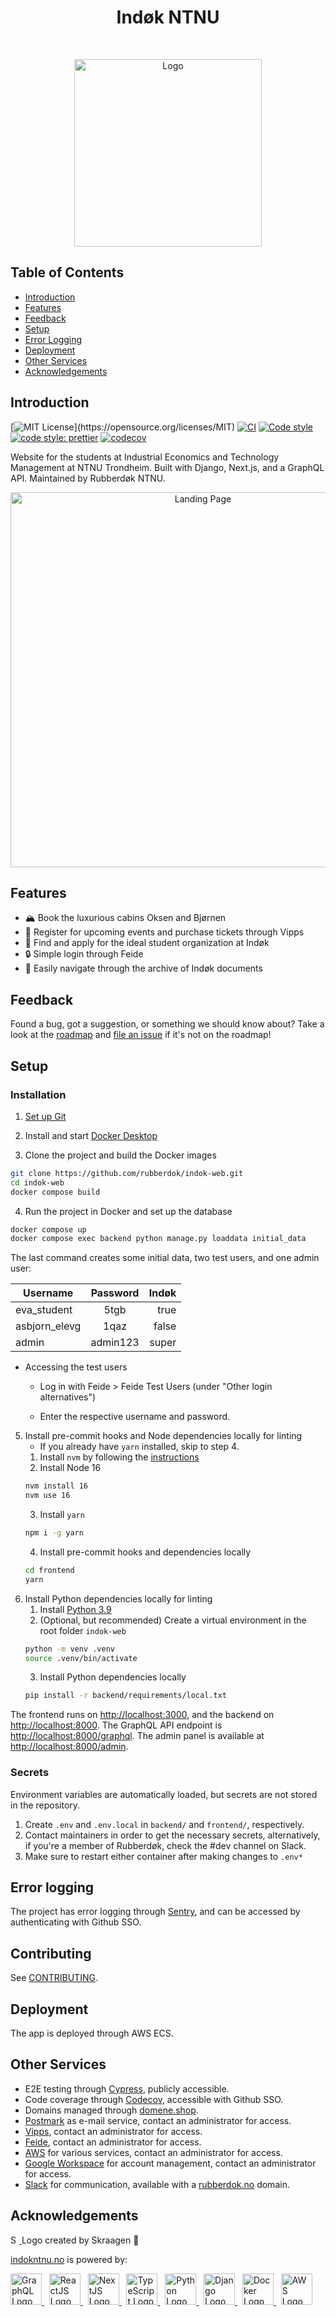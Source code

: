 <h1 align="center">Indøk NTNU</h1><br>
<p align="center">
  <a href="https://www.indokntnu.no/">
    <img alt="Logo" title="Rubberdøk" src="https://github.com/rubberdok/indok-web/blob/docs/assets/rubberdok_logo.svg" width="300">
  </a>
</p>

## Table of Contents

- [Introduction](#introduction)
- [Features](#features)
- [Feedback](#feedback)
- [Setup](#setup)
- [Error Logging](#error-logging)
- [Deployment](#deployment)
- [Other Services](#other-services)
- [Acknowledgements](#acknowledgements)

## Introduction

[![MIT License](https://img.shields.io/apm/l/atomic-design-ui.svg?)](https://opensource.org/licenses/MIT)
[![CI](https://github.com/rubberdok/indok-web/actions/workflows/ci.yml/badge.svg)](https://github.com/rubberdok/indok-web/actions/workflows/ci.yml)
[![Code style](https://img.shields.io/badge/code%20style-black-black?style=flat)](https://github.com/psf/black)
[![code style: prettier](https://img.shields.io/badge/code_style-prettier-ff69b4.svg?style=flat)](https://github.com/prettier/prettier)
[![codecov](https://codecov.io/gh/rubberdok/indok-web/branch/main/graph/badge.svg?token=UO2NENP9Z8)](https://codecov.io/gh/rubberdok/indok-web)

Website for the students at Industrial Economics and Technology Management at NTNU Trondheim. Built with Django, Next.js, and a GraphQL API. Maintained by Rubberdøk NTNU.

<p align="center">
  <a href="https://www.indokntnu.no/">
    <img alt="Landing Page" title="Indøk NTNU" src="https://github.com/rubberdok/indok-web/blob/docs/assets/Index.png" width="600">
  </a>
</p>

## Features

- 🏔 Book the luxurious cabins Oksen and Bjørnen
- 💸 Register for upcoming events and purchase tickets through Vipps
- 🎉 Find and apply for the ideal student organization at Indøk
- 🔒 Simple login through Feide
- 📝 Easily navigate through the archive of Indøk documents

## Feedback

Found a bug, got a suggestion, or something we should know about? Take a look at the [roadmap](https://github.com/orgs/rubberdok/projects/2) and
[file an issue](https://github.com/rubberdok/indok-web/issues/new) if it's not on the roadmap!

## Setup

### Installation

1. [Set up Git](https://docs.github.com/en/get-started/quickstart/set-up-git)

2. Install and start [Docker Desktop](https://www.docker.com/products/docker-desktop)

3. Clone the project and build the Docker images

```zsh
git clone https://github.com/rubberdok/indok-web.git
cd indok-web
docker compose build
```

4. Run the project in Docker and set up the database

```zsh
docker compose up
docker compose exec backend python manage.py loaddata initial_data
```

The last command creates some initial data, two test users, and one admin user:

| Username      | Password | Indøk |
| ------------- | :------: | ----: |
| eva_student   |   5tgb   |  true |
| asbjorn_elevg |   1qaz   | false |
| admin         | admin123 | super |

- Accessing the test users

  - Log in with Feide > Feide Test Users (under "Other login alternatives")

  - Enter the respective username and password.

5. Install pre-commit hooks and Node dependencies locally for linting
   - If you already have `yarn` installed, skip to step 4.
   1. Install `nvm` by following the [instructions](https://github.com/nvm-sh/nvm#installing-and-updating)
   2. Install Node 16
   ```zsh
   nvm install 16
   nvm use 16
   ```
   3. Install `yarn`
   ```zsh
   npm i -g yarn
   ```
   4. Install pre-commit hooks and dependencies locally
   ```zsh
   cd frontend
   yarn
   ```
6. Install Python dependencies locally for linting
   1. Install [Python 3.9](https://www.python.org/downloads/release/python-397/)
   2. (Optional, but recommended) Create a virtual environment in the root folder `indok-web`
   ```zsh
   python -m venv .venv
   source .venv/bin/activate
   ```
   3. Install Python dependencies locally
   ```zsh
   pip install -r backend/requirements/local.txt
   ```

The frontend runs on [http://localhost:3000](http://localhost:3000), and the backend on [http://localhost:8000](http://localhost:8000). The GraphQL API endpoint is [http://localhost:8000/graphql](http://localhost:8000/graphql). The admin panel is available at [http://localhost:8000/admin](http://localhost:8000/admin).

### Secrets

Environment variables are automatically loaded, but secrets are not stored in the repository.

1. Create `.env` and `.env.local` in `backend/` and `frontend/`, respectively.
2. Contact maintainers in order to get the necessary secrets, alternatively, if you're a member of Rubberdøk, check the #dev channel on Slack.
3. Make sure to restart either container after making changes to `.env*`

## Error logging

The project has error logging through [Sentry](https://sentry.io), and can be accessed by authenticating with Github SSO.

## Contributing

See [CONTRIBUTING](CONTRIBUDING.md).

## Deployment

The app is deployed through AWS ECS.

## Other Services

- E2E testing through [Cypress](https://cypress.io), publicly accessible.
- Code coverage through [Codecov](https://codecov.io), accessible with Github SSO.
- Domains managed through [domene.shop](https://domene.shop).
- [Postmark](https://postmarkapp.com) as e-mail service, contact an administrator for access.
- [Vipps](https://portal.vipps.no), contact an administrator for access.
- [Feide](https://kunde.feide.no), contact an administrator for access.
- [AWS](https://rubberdok.signin.aws.amazon.com/console/) for various services, contact an administrator for access.
- [Google Workspace](https://admin.google.com) for account management, contact an administrator for access.
- [Slack](https://slack.com) for communication, available with a [rubberdok.no](rubberdok.no) domain.

## Acknowledgements

<p float="left">
  <a href="https://github.com/Skraagen">
    <img alt="Skraagen" src="https://avatars1.githubusercontent.com/u/18050179?s=400&v=4" width="14">
  </a>
  Logo created by Skraagen 🦆
</p>

[indokntnu.no](https://www.indokntnu.no) is powered by:

<p float="left">
  <a href="https://graphql.org/">
    <img
      alt="GraphQL Logo"
      title="GraphQL"
      src="https://upload.wikimedia.org/wikipedia/commons/1/17/GraphQL_Logo.svg"
      height="50"
    >
  </a>
  &nbsp;
  <a href="https://reactjs.org">
    <img
      alt="ReactJS Logo"
      title="ReactJS"
      src="https://upload.wikimedia.org/wikipedia/commons/a/a7/React-icon.svg"
      height="50"
    >
  </a>
  &nbsp;
  <a href="https://nextjs.org">
    <img
      alt="NextJS Logo"
      title="NextJS"
      src="https://github.com/rubberdok/indok-web/blob/docs/assets/nextjs_logo.svg"
      height="50"
    >
  </a>
  &nbsp;
  <a href="https://www.typescriptlang.org/">
    <img
      alt="TypeScript Logo"
      title="TypeScript"
      src="https://upload.wikimedia.org/wikipedia/commons/4/4c/Typescript_logo_2020.svg"
      height="50"
    >
  </a>
  &nbsp;
  <a href="https://www.python.org">
    <img
      alt="Python Logo"
      title="Python"
      src="https://upload.wikimedia.org/wikipedia/commons/c/c3/Python-logo-notext.svg"
      height="50"
    >
  </a>
  &nbsp;
  <a href="https://www.djangoproject.com">
    <img
      alt="Django Logo"
      title="Django"
      src="https://github.com/rubberdok/indok-web/blob/docs/assets/django_logo.svg"
      height="50"
    >
  </a>
  &nbsp;
  <a href="https://www.docker.com">
    <img
      alt="Docker Logo"
      title="Docker"
      src="https://github.com/rubberdok/indok-web/blob/docs/assets/docker_logo.svg"
      height="50"
    >
  </a>
  &nbsp;
  <a href="https://aws.amazon.com/">
    <img
      alt="AWS Logo"
      title="AWS"
      src="https://github.com/rubberdok/indok-web/blob/docs/assets/aws_logo.svg"
      height="50"
    >
  </a>
</p>
